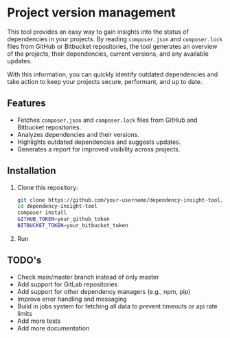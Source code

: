 # Project version management

This tool provides an easy way to gain insights into the status of dependencies in your projects. By reading `composer.json` and `composer.lock` files from GitHub or Bitbucket repositories, the tool generates an overview of the projects, their dependencies, current versions, and any available updates.

With this information, you can quickly identify outdated dependencies and take action to keep your projects secure, performant, and up to date.

## Features

- Fetches `composer.json` and `composer.lock` files from GitHub and Bitbucket repositories.
- Analyzes dependencies and their versions.
- Highlights outdated dependencies and suggests updates.
- Generates a report for improved visibility across projects.

## Installation

1. Clone this repository:
   ```bash
   git clone https://github.com/your-username/dependency-insight-tool.git
   cd dependency-insight-tool
   composer install
   GITHUB_TOKEN=your_github_token
   BITBUCKET_TOKEN=your_bitbucket_token
   ```
2. Run

## TODO's
- Check main/master branch instead of only master
- Add support for GitLab repositories
- Add support for other dependency managers (e.g., npm, pip)
- Improve error handling and messaging
- Build in jobs system for fetching all data to prevent timeouts or api rate limits
- Add more tests
- Add more documentation
